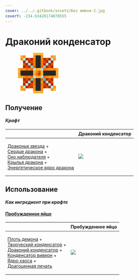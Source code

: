 ```yaml
---
cover: ../../.gitbook/assets/Без имени-2.jpg
coverY: -234.63428174878555
---
```


# Драконий конденсатор

<figure><img src="../../.gitbook/assets/draconic_capacitor_128.png" alt=""><figcaption></figcaption></figure>

## Получение

#### _Крафт_

| ㅤ                                                                                                                                                                                                                                                                                         | Драконий конденсатор                               |
| ----------------------------------------------------------------------------------------------------------------------------------------------------------------------------------------------------------------------------------------------------------------------------------------- | -------------------------------------------------- |
| <p><a href="dragon_star.md">Драконья звезда</a> +<br><a href="dragon_heart.md">Сердце дракона</a> +<br><a href="call_of_the_watcher.md">Око наблюдателя</a> +<br><a href="dragon_elytra.md">Крылья дракона</a> +<br><a href="draconic_energy_core.md">Энергетическое ядро дракона</a></p> | ![](../../.gitbook/assets/draconic\_capacitor.png) |

## Использование

#### _Как ингредиент при крафте_

#### [Пробужденное яйцо](awakened\_core.md)

| ㅤ                                                                                                                                                                                                                                                                                                                                         | Пробужденное яйцо                             |
| ----------------------------------------------------------------------------------------------------------------------------------------------------------------------------------------------------------------------------------------------------------------------------------------------------------------------------------------- | --------------------------------------------- |
| <p><a href="demon_flesh.md">Плоть демона</a> +<br><a href="creative_capacitor.md">Творческий конденсатор</a> +<br><a href="draconic_capacitor.md">Драконий конденсатор</a> +<br><a href="wyvern_capacitor.md">Конденсатор виверн</a> +<br><a href="chaotic_core.md">Ядро хаоса</a> +<br><a href="perk_seal.md">Драгоценная печать</a></p> | ![](../../.gitbook/assets/awakened\_core.png) |
